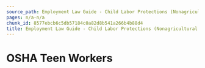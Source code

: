 ```yaml
---
source_path: Employment Law Guide - Child Labor Protections (Nonagricultural Work).md
pages: n/a-n/a
chunk_id: 8577ebcb6c5db57184c0a82d8b541a266b4b88d4
title: Employment Law Guide - Child Labor Protections (Nonagricultural Work)
---
```

# OSHA Teen Workers
